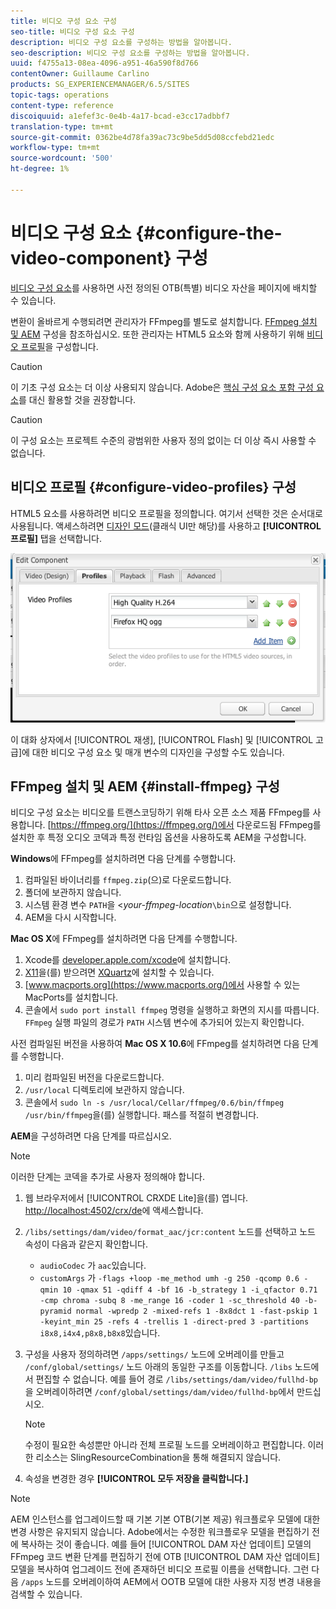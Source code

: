 ```yaml
---
title: 비디오 구성 요소 구성
seo-title: 비디오 구성 요소 구성
description: 비디오 구성 요소를 구성하는 방법을 알아봅니다.
seo-description: 비디오 구성 요소를 구성하는 방법을 알아봅니다.
uuid: f4755a13-08ea-4096-a951-46a590f8d766
contentOwner: Guillaume Carlino
products: SG_EXPERIENCEMANAGER/6.5/SITES
topic-tags: operations
content-type: reference
discoiquuid: a1efef3c-0e4b-4a17-bcad-e3cc17adbbf7
translation-type: tm+mt
source-git-commit: 0362be4d78fa39ac73c9be5dd5d08ccfebd21edc
workflow-type: tm+mt
source-wordcount: '500'
ht-degree: 1%

---
```



# 비디오 구성 요소 {#configure-the-video-component} 구성

[비디오 구성 요소](/help/sites-authoring/default-components-foundation.md#video)를 사용하면 사전 정의된 OTB(특별) 비디오 자산을 페이지에 배치할 수 있습니다.

변환이 올바르게 수행되려면 관리자가 FFmpeg를 별도로 설치합니다. [FFmpeg 설치 및 AEM](#install-ffmpeg) 구성을 참조하십시오. 또한 관리자는 HTML5 요소와 함께 사용하기 위해 [비디오 프로필](#configure-video-profiles)을 구성합니다.

>[!CAUTION]
>
>이 기초 구성 요소는 더 이상 사용되지 않습니다. Adobe은 [핵심 구성 요소 포함 구성 요소](https://experienceleague.adobe.com/docs/experience-manager-core-components/using/components/embed.html)를 대신 활용할 것을 권장합니다.

>[!CAUTION]
>
>이 구성 요소는 프로젝트 수준의 광범위한 사용자 정의 없이는 더 이상 즉시 사용할 수 없습니다.

## 비디오 프로필 {#configure-video-profiles} 구성

HTML5 요소를 사용하려면 비디오 프로필을 정의합니다. 여기서 선택한 것은 순서대로 사용됩니다. 액세스하려면 [디자인 모드](/help/sites-authoring/default-components-designmode.md)(클래식 UI만 해당)를 사용하고 **[!UICONTROL 프로필]** 탭을 선택합니다.

![chlimage_1-317](assets/chlimage_1-317.png)

이 대화 상자에서 [!UICONTROL 재생], [!UICONTROL Flash] 및 [!UICONTROL 고급]에 대한 비디오 구성 요소 및 매개 변수의 디자인을 구성할 수도 있습니다.

## FFmpeg 설치 및 AEM {#install-ffmpeg} 구성

비디오 구성 요소는 비디오를 트랜스코딩하기 위해 타사 오픈 소스 제품 FFmpeg를 사용합니다. [https://ffmpeg.org/](https://ffmpeg.org/)에서 다운로드됨 FFmpeg를 설치한 후 특정 오디오 코덱과 특정 런타임 옵션을 사용하도록 AEM을 구성합니다.

**Windows**&#x200B;에 FFmpeg를 설치하려면 다음 단계를 수행합니다.

1. 컴파일된 바이너리를 `ffmpeg.zip`(으)로 다운로드합니다.
1. 폴더에 보관하지 않습니다.
1. 시스템 환경 변수 `PATH`을 &lt;*your-ffmpeg-location*`\bin`으로 설정합니다.
1. AEM을 다시 시작합니다.

**Mac OS X**&#x200B;에 FFmpeg를 설치하려면 다음 단계를 수행합니다.

1. Xcode를 [developer.apple.com/xcode](https://developer.apple.com/xcode/)에 설치합니다.
1. [X11](https://support.apple.com/en-us/HT201341)을(를) 받으려면 [XQuartz](https://www.xquartz.org)에 설치할 수 있습니다.
1. [www.macports.org](https://www.macports.org/)에서 사용할 수 있는 MacPorts를 설치합니다.
1. 콘솔에서 `sudo port install ffmpeg` 명령을 실행하고 화면의 지시를 따릅니다. `FFmpeg` 실행 파일의 경로가 `PATH` 시스템 변수에 추가되어 있는지 확인합니다.

사전 컴파일된 버전을 사용하여 **Mac OS X 10.6**&#x200B;에 FFmpeg를 설치하려면 다음 단계를 수행합니다.

1. 미리 컴파일된 버전을 다운로드합니다.
1. `/usr/local` 디렉토리에 보관하지 않습니다.
1. 콘솔에서 `sudo ln -s /usr/local/Cellar/ffmpeg/0.6/bin/ffmpeg /usr/bin/ffmpeg`을(를) 실행합니다. 패스를 적절히 변경합니다.

**AEM**&#x200B;을 구성하려면 다음 단계를 따르십시오.

>[!NOTE]
>
>이러한 단계는 코덱을 추가로 사용자 정의해야 합니다.

1. 웹 브라우저에서 [!UICONTROL CRXDE Lite]을(를) 엽니다. [http://localhost:4502/crx/de](http://localhost:4502/crx/de)에 액세스합니다.
2. `/libs/settings/dam/video/format_aac/jcr:content` 노드를 선택하고 노드 속성이 다음과 같은지 확인합니다.

   * `audioCodec` 가  `aac`있습니다.
   * `customArgs` 가  `-flags +loop -me_method umh -g 250 -qcomp 0.6 -qmin 10 -qmax 51 -qdiff 4 -bf 16 -b_strategy 1 -i_qfactor 0.71 -cmp chroma -subq 8 -me_range 16 -coder 1 -sc_threshold 40 -b-pyramid normal -wpredp 2 -mixed-refs 1 -8x8dct 1 -fast-pskip 1 -keyint_min 25 -refs 4 -trellis 1 -direct-pred 3 -partitions i8x8,i4x4,p8x8,b8x8`있습니다.

3. 구성을 사용자 정의하려면 `/apps/settings/` 노드에 오버레이를 만들고 `/conf/global/settings/` 노드 아래의 동일한 구조를 이동합니다. `/libs` 노드에서 편집할 수 없습니다. 예를 들어 경로 `/libs/settings/dam/video/fullhd-bp`을 오버레이하려면 `/conf/global/settings/dam/video/fullhd-bp`에서 만드십시오.

   >[!NOTE]
   >
   >수정이 필요한 속성뿐만 아니라 전체 프로필 노드를 오버레이하고 편집합니다. 이러한 리소스는 SlingResourceCombination을 통해 해결되지 않습니다.

4. 속성을 변경한 경우 **[!UICONTROL 모두 저장을 클릭합니다.]**

>[!NOTE]
>
>AEM 인스턴스를 업그레이드할 때 기본 기본 OTB(기본 제공) 워크플로우 모델에 대한 변경 사항은 유지되지 않습니다. Adobe에서는 수정한 워크플로우 모델을 편집하기 전에 복사하는 것이 좋습니다. 예를 들어 [!UICONTROL DAM 자산 업데이트] 모델의 FFmpeg 코드 변환 단계를 편집하기 전에 OTB [!UICONTROL DAM 자산 업데이트] 모델을 복사하여 업그레이드 전에 존재하던 비디오 프로필 이름을 선택합니다. 그런 다음 `/apps` 노드를 오버레이하여 AEM에서 OOTB 모델에 대한 사용자 지정 변경 내용을 검색할 수 있습니다.
